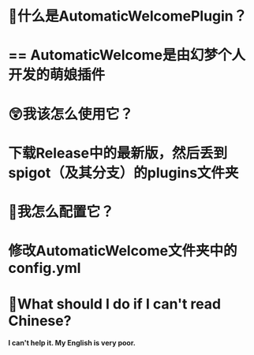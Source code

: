 # 🤔什么是AutomaticWelcomePlugin？
==
**AutomaticWelcome是由幻梦个人开发的萌娘插件**
==
😲我该怎么使用它？
==
**下载Release中的最新版，然后丢到spigot（及其分支）的plugins文件夹**
==
🧐我怎么配置它？
==
**修改AutomaticWelcome文件夹中的config.yml**
==
🤯What should I do if I can't read Chinese?
==
**I can't help it. My English is very poor.**
